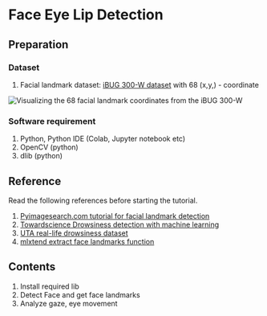 # Face Eye Lip Detection

## Preparation

### Dataset

1. Facial landmark dataset:  [iBUG 300-W dataset](https://ibug.doc.ic.ac.uk/resources/facial-point-annotations/) with 68 \(x,y,\) - coordinate

![Visualizing the 68 facial landmark coordinates from the iBUG 300-W](../../../images/image.png)

### Software requirement

1. Python,  Python IDE \(Colab, Jupyter notebook etc\)
2. OpenCV \(python\)
3. dlib \(python\)

## Reference

Read the following references before starting the tutorial.

1. [Pyimagesearch.com tutorial for facial landmark detection](https://www.pyimagesearch.com/2017/04/03/facial-landmarks-dlib-opencv-python/)
2. [Towardscience Drowsiness detection with machine learning](https://towardsdatascience.com/drowsiness-detection-with-machine-learning-765a16ca208a)
3. [UTA real-life drowsiness dataset](https://sites.google.com/view/utarldd/home)
4. [mlxtend extract face landmarks function](http://rasbt.github.io/mlxtend/user_guide/image/extract_face_landmarks/)

## Contents

1. Install required lib
2. Detect  Face and get face landmarks
3. Analyze gaze, eye movement


